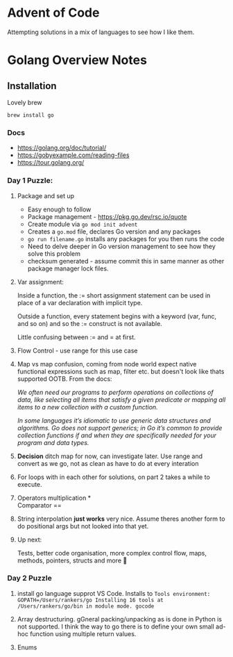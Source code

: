 # Advent of Code

Attempting solutions in a mix of languages to see how I like them.

# Golang Overview Notes

## Installation

Lovely brew

`brew install go`

### Docs

* https://golang.org/doc/tutorial/
* https://gobyexample.com/reading-files
* https://tour.golang.org/

### Day 1 Puzzle:

1. Package and set up
      * Easy enough to follow
      * Package management - https://pkg.go.dev/rsc.io/quote
      * Create module via `go mod init advent`
      * Creates a `go.mod` file, declares Go version and any packages
      * `go run filename.go` installs any packages for you then runs the code
      * Need to delve deeper in Go version management to see how they solve this problem
      * checksum generated - assume commit this in same manner as other package manager lock files.
2. Var assignment:

    Inside a function, the := short assignment statement can be used in place of a var declaration with implicit type.

    Outside a function, every statement begins with a keyword (var, func, and so on) and so the := construct is not available.

    Little confusing between := and = at first.

3. Flow Control - use range for this use case

4. Map vs map confusion, coming from node world expect native functional expressions such as map, filter etc. but doesn't look like thats supported OOTB. From the docs:

    *We often need our programs to perform operations on collections of data, like selecting all items that satisfy a given predicate or mapping all items to a new collection with a custom function.*

    *In some languages it’s idiomatic to use generic data structures and algorithms. Go does not support generics; in Go it’s common to provide collection functions if and when they are specifically needed for your program and data types.*

5. **Decision** ditch map for now, can investigate later. Use range and convert as we go, not as clean as have to do at every interation

6. For loops with in each other for solutions, on part 2 takes a while to execute.

7. Operators multiplication * </br> Comparator ==

8. String interpolation **just works** very nice. Assume theres another form to do positional args but not looked into that yet.

9.  Up next:

    Tests, better code organisation, more complex control flow, maps,  methods, pointers, structs and more :raised_hands:


### Day 2 Puzzle

1. install go language supprot VS Code. Installs to `Tools environment: GOPATH=/Users/rankers/go
Installing 16 tools at /Users/rankers/go/bin in module mode.
  gocode`

1. Array destructuring. gGneral packing/unpacking as is done in Python is not supported. I think the way to go there is to define your own small ad-hoc function using multiple return values. 
2. Enums

